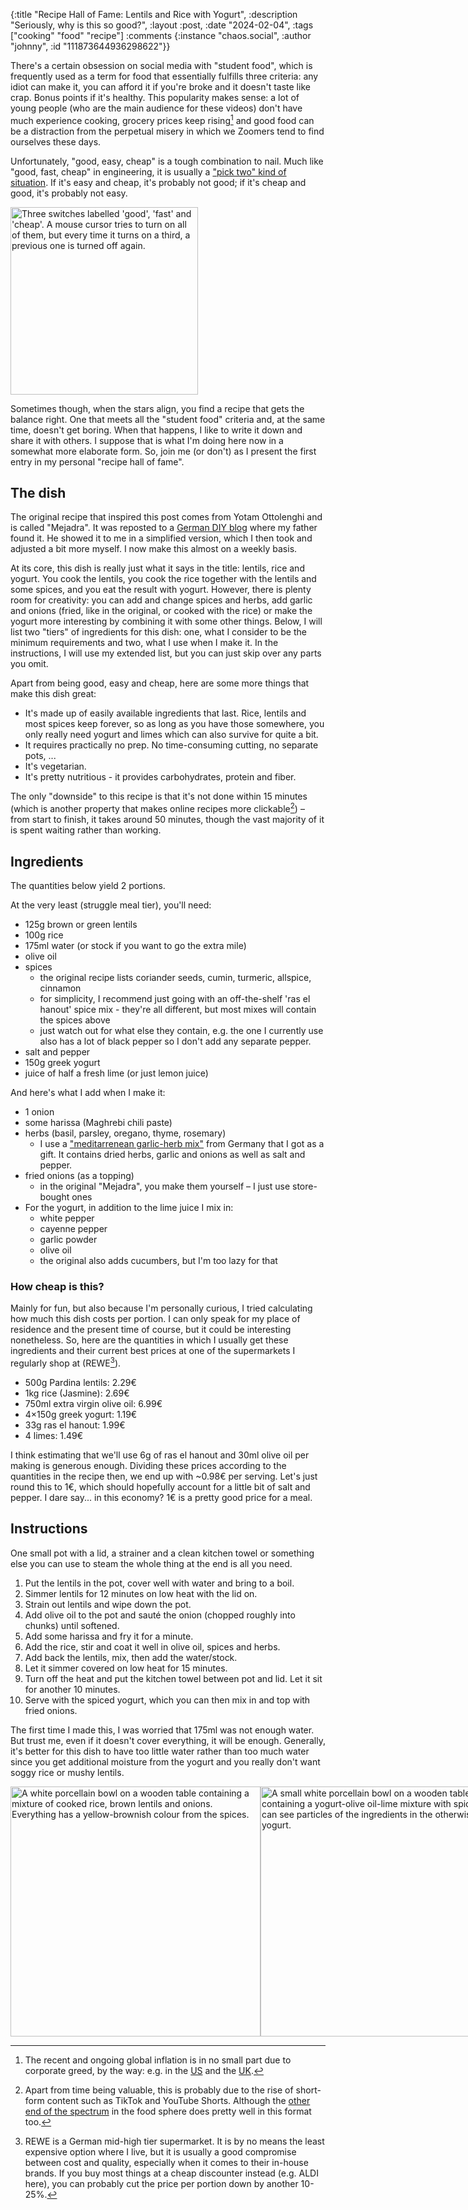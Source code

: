 {:title "Recipe Hall of Fame: Lentils and Rice with Yogurt",
 :description
 "Seriously, why is this so good?",
 :layout :post,
 :date "2024-02-04",
 :tags ["cooking" "food" "recipe"]
 :comments
 {:instance "chaos.social", :author "johnny", :id "111873644936298622"}}

There's a certain obsession on social media with "student food", which is frequently used as a term for food that essentially fulfills three criteria: any idiot can make it, you can afford it if you're broke and it doesn't taste like crap. Bonus points if it's healthy. This popularity makes sense: a lot of young people (who are the main audience for these videos) don't have much experience cooking, grocery prices keep rising[^1] and good food can be a distraction from the perpetual misery in which we Zoomers tend to find ourselves these days.

[^1]: The recent and ongoing global inflation is in no small part due to corporate greed, by the way: e.g. in the [US](https://www.theguardian.com/business/2024/jan/19/us-inflation-caused-by-corporate-profits) and the [UK](https://www.theguardian.com/business/2023/dec/07/greedflation-corporate-profiteering-boosted-global-prices-study).

Unfortunately, "good, easy, cheap" is a tough combination to nail. Much like "good, fast, cheap" in engineering, it is usually a ["pick two" kind of situation](https://fastgood.cheap/). If it's easy and cheap, it's probably not good; if it's cheap and good, it's probably not easy.

<img src="https://media1.tenor.com/m/MMo0-RBWN40AAAAC/dadjokes-good.gif" height="300" alt="Three switches labelled 'good', 'fast' and 'cheap'. A mouse cursor tries to turn on all of them, but every time it turns on a third, a previous one is turned off again.">

Sometimes though, when the stars align, you find a recipe that gets the balance right. One that meets all the "student food" criteria and, at the same time, doesn't get boring. When that happens, I like to write it down and share it with others. I suppose that is what I'm doing here now in a somewhat more elaborate form. So, join me (or don't) as I present the first entry in my personal "recipe hall of fame".

## The dish

The original recipe that inspired this post comes from Yotam Ottolenghi and is called "Mejadra". It was reposted to a [German DIY blog](https://schoen-bei-dir.com/kochenundbacken/mejadra-mit-gurkenyogurt-ein-rezept-nach-ottolenghi/) where my father found it. He showed it to me in a simplified version, which I then took and adjusted a bit more myself. I now make this almost on a weekly basis.

At its core, this dish is really just what it says in the title: lentils, rice and yogurt. You cook the lentils, you cook the rice together with the lentils and some spices, and you eat the result with yogurt. However, there is plenty room for creativity: you can add and change spices and herbs, add garlic and onions (fried, like in the original, or cooked with the rice) or make the yogurt more interesting by combining it with some other things. Below, I will list two "tiers" of ingredients for this dish: one, what I consider to be the minimum requirements and two, what I use when I make it. In the instructions, I will use my extended list, but you can just skip over any parts you omit.

Apart from being good, easy and cheap, here are some more things that make this dish great:

- It's made up of easily available ingredients that last. Rice, lentils and most spices keep forever, so as long as you have those somewhere, you only really need yogurt and limes which can also survive for quite a bit.
- It requires practically no prep. No time-consuming cutting, no separate pots, ... 
- It's vegetarian.
- It's pretty nutritious - it provides carbohydrates, protein and fiber.

The only "downside" to this recipe is that it's not done within 15 minutes (which is another property that makes online recipes more clickable[^2]) – from start to finish, it takes around 50 minutes, though the vast majority of it is spent waiting rather than working.

[^2]: Apart from time being valuable, this is probably due to the rise of short-form content such as TikTok and YouTube Shorts. Although the [other end of the spectrum](https://youtube.com/shorts/e5WCJjMx6aM) in the food sphere does pretty well in this format too.

## Ingredients

The quantities below yield 2 portions.

At the very least (struggle meal tier), you'll need:

- 125g brown or green lentils
- 100g rice
- 175ml water (or stock if you want to go the extra mile)
- olive oil
- spices 
  - the original recipe lists coriander seeds, cumin, turmeric, allspice, cinnamon
  - for simplicity, I recommend just going with an off-the-shelf 'ras el hanout' spice mix - they're all different, but most mixes will contain the spices above
  - just watch out for what else they contain, e.g. the one I currently use also has a lot of black pepper so I don't add any separate pepper.
- salt and pepper
- 150g greek yogurt
- juice of half a fresh lime (or just lemon juice)

And here's what I add when I make it:

- 1 onion
- some harissa (Maghrebi chili paste)
- herbs (basil, parsley, oregano, thyme, rosemary)
  - I use a ["meditarrenean garlic-herb mix"](https://www.lausitzer-knoblauch.de/produkt/knoblauchkraeuter-mediterran/) from Germany that I got as a gift. It contains dried herbs, garlic and onions as well as salt and pepper. 
- fried onions (as a topping)
  - in the original "Mejadra", you make them yourself – I just use store-bought ones
- For the yogurt, in addition to the lime juice I mix in:
  - white pepper
  - cayenne pepper
  - garlic powder
  - olive oil
  - the original also adds cucumbers, but I'm too lazy for that


### How cheap is this?

Mainly for fun, but also because I'm personally curious, I tried calculating how much this dish costs per portion. I can only speak for my place of residence and the present time of course, but it could be interesting nonetheless. So, here are the quantities in which I usually get these ingredients and their current best prices at one of the supermarkets I regularly shop at (REWE[^3]).

[^3]: REWE is a German mid-high tier supermarket. It is by no means the least expensive option where I live, but it is usually a good compromise between cost and quality, especially when it comes to their in-house brands. If you buy most things at a cheap discounter instead (e.g. ALDI here), you can probably cut the price per portion down by another 10-25%.

- 500g Pardina lentils: 2.29€
- 1kg rice (Jasmine): 2.69€
- 750ml extra virgin olive oil: 6.99€
- 4×150g greek yogurt: 1.19€
- 33g ras el hanout: 1.99€
- 4 limes: 1.49€

I think estimating that we'll use 6g of ras el hanout and 30ml olive oil per making is generous enough. Dividing these prices according to the quantities in the recipe then, we end up with ~0.98€ per serving. Let's just round this to 1€, which should hopefully account for a little bit of salt and pepper. I dare say... in this economy? 1€ is a pretty good price for a meal.


## Instructions

One small pot with a lid, a strainer and a clean kitchen towel or something else you can use to steam the whole thing at the end is all you need.

1. Put the lentils in the pot, cover well with water and bring to a boil.
2. Simmer lentils for 12 minutes on low heat with the lid on.
3. Strain out lentils and wipe down the pot.
4. Add olive oil to the pot and sauté the onion (chopped roughly into chunks) until softened.
5. Add some harissa and fry it for a minute.
6. Add the rice, stir and coat it well in olive oil, spices and herbs.
7. Add back the lentils, mix, then add the water/stock.
8. Let it simmer covered on low heat for 15 minutes.
9. Turn off the heat and put the kitchen towel between pot and lid. Let it sit for another 10 minutes.
10. Serve with the spiced yogurt, which you can then mix in and top with fried onions.

The first time I made this, I was worried that 175ml was not enough water. But trust me, even if it doesn't cover everything, it will be enough. Generally, it's better for this dish to have too little water rather than too much water since you get additional moisture from the yogurt and you really don't want soggy rice or mushy lentils.

<div style="display: flex;">
    <img src="/img/lentil-rice/bowl.jpg" height="400" alt="A white porcellain bowl on a wooden table containing a mixture of cooked rice, brown lentils and onions. Everything has a yellow-brownish colour from the spices.">
    <img src="/img/lentil-rice/yogurt.jpg" height="400" alt="A small white porcellain bowl on a wooden table containing a yogurt-olive oil-lime mixture with spices. You can see particles of the ingredients in the otherwise white yogurt.">
</div>

